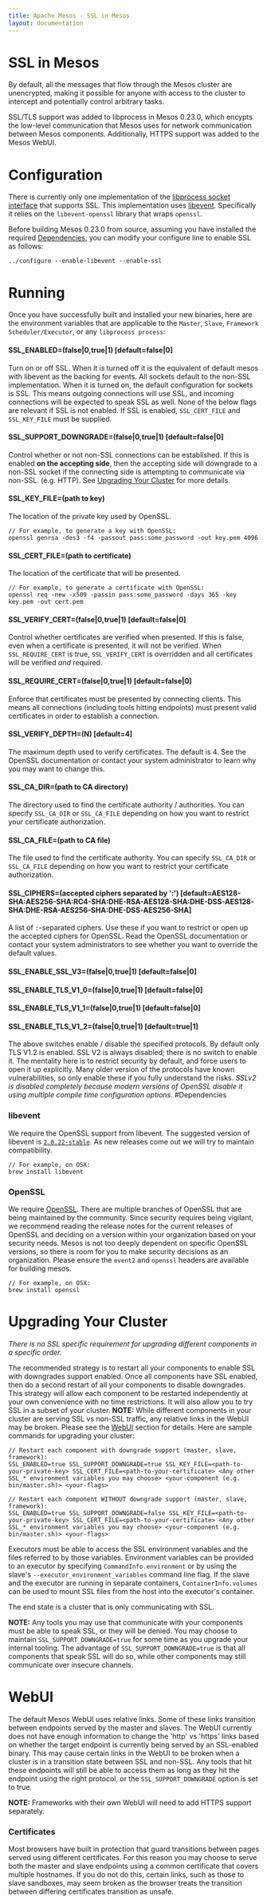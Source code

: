 ```yaml
---
title: Apache Mesos - SSL in Mesos
layout: documentation
---
```


# SSL in Mesos

By default, all the messages that flow through the Mesos cluster are unencrypted, making it possible for anyone with access to the cluster to intercept and potentially control arbitrary tasks.

SSL/TLS support was added to libprocess in Mesos 0.23.0, which encypts the low-level communication that Mesos uses for network communication between Mesos components.  Additionally, HTTPS support was added to the Mesos WebUI.

# Configuration
There is currently only one implementation of the [libprocess socket interface](https://github.com/apache/mesos/blob/master/3rdparty/libprocess/include/process/socket.hpp) that supports SSL. This implementation uses [libevent](https://github.com/libevent/libevent). Specifically it relies on the `libevent-openssl` library that wraps `openssl`.

Before building Mesos 0.23.0 from source, assuming you have installed the required [Dependencies](#Dependencies), you can modify your configure line to enable SSL as follows:

~~~
../configure --enable-libevent --enable-ssl
~~~

# Running
Once you have successfully built and installed your new binaries, here are the environment variables that are applicable to the `Master`, `Slave`, `Framework Scheduler/Executor`, or any `libprocess process`:

#### SSL_ENABLED=(false|0,true|1) [default=false|0]
Turn on or off SSL. When it is turned off it is the equivalent of default mesos with libevent as the backing for events. All sockets default to the non-SSL implementation. When it is turned on, the default configuration for sockets is SSL. This means outgoing connections will use SSL, and incoming connections will be expected to speak SSL as well. None of the below flags are relevant if SSL is not enabled.  If SSL is enabled, `SSL_CERT_FILE` and `SSL_KEY_FILE` must be supplied.

#### SSL_SUPPORT_DOWNGRADE=(false|0,true|1) [default=false|0]
Control whether or not non-SSL connections can be established. If this is enabled __on the accepting side__, then the accepting side will downgrade to a non-SSL socket if the connecting side is attempting to communicate via non-SSL. (e.g. HTTP). See [Upgrading Your Cluster](#Upgrading) for more details.

#### SSL_KEY_FILE=(path to key)
The location of the private key used by OpenSSL.

~~~
// For example, to generate a key with OpenSSL:
openssl genrsa -des3 -f4 -passout pass:some_password -out key.pem 4096
~~~

#### SSL_CERT_FILE=(path to certificate)
The location of the certificate that will be presented.

~~~
// For example, to generate a certificate with OpenSSL:
openssl req -new -x509 -passin pass:some_password -days 365 -key key.pem -out cert.pem
~~~

#### SSL_VERIFY_CERT=(false|0,true|1) [default=false|0]
Control whether certificates are verified when presented. If this is false, even when a certificate is presented, it will not be verified. When `SSL_REQUIRE_CERT` is true, `SSL_VERIFY_CERT` is overridden and all certificates will be verified _and_ required.

#### SSL_REQUIRE_CERT=(false|0,true|1) [default=false|0]
Enforce that certificates must be presented by connecting clients. This means all connections (including tools hitting endpoints) must present valid certificates in order to establish a connection.

#### SSL_VERIFY_DEPTH=(N) [default=4]
The maximum depth used to verify certificates. The default is 4. See the OpenSSL documentation or contact your system administrator to learn why you may want to change this.

#### SSL_CA_DIR=(path to CA directory)
The directory used to find the certificate authority / authorities. You can specify `SSL_CA_DIR` or `SSL_CA_FILE` depending on how you want to restrict your certificate authorization.

#### SSL_CA_FILE=(path to CA file)
The file used to find the certificate authority. You can specify `SSL_CA_DIR` or `SSL_CA_FILE` depending on how you want to restrict your certificate authorization.

#### SSL_CIPHERS=(accepted ciphers separated by ':') [default=AES128-SHA:AES256-SHA:RC4-SHA:DHE-RSA-AES128-SHA:DHE-DSS-AES128-SHA:DHE-RSA-AES256-SHA:DHE-DSS-AES256-SHA]
A list of `:`-separated ciphers. Use these if you want to restrict or open up the accepted ciphers for OpenSSL. Read the OpenSSL documentation or contact your system administrators to see whether you want to override the default values.

#### SSL_ENABLE_SSL_V3=(false|0,true|1) [default=false|0]
#### SSL_ENABLE_TLS_V1_0=(false|0,true|1) [default=false|0]
#### SSL_ENABLE_TLS_V1_1=(false|0,true|1) [default=false|0]
#### SSL_ENABLE_TLS_V1_2=(false|0,true|1) [default=true|1]
The above switches enable / disable the specified protocols. By default only TLS V1.2 is enabled. SSL V2 is always disabled; there is no switch to enable it. The mentality here is to restrict security by default, and force users to open it up explicitly. Many older version of the protocols have known vulnerabilities, so only enable these if you fully understand the risks.
_SSLv2 is disabled completely because modern versions of OpenSSL disable it using multiple compile time configuration options._
#<a name="Dependencies"></a>Dependencies

### libevent
We require the OpenSSL support from libevent. The suggested version of libevent is [`2.0.22-stable`](https://github.com/libevent/libevent/releases/tag/release-2.0.22-stable). As new releases come out we will try to maintain compatibility.

~~~
// For example, on OSX:
brew install libevent
~~~

### OpenSSL
We require [OpenSSL](https://github.com/openssl/openssl). There are multiple branches of OpenSSL that are being maintained by the community. Since security requires being vigilant, we recommend reading the release notes for the current releases of OpenSSL and deciding on a version within your organization based on your security needs. Mesos is not too deeply dependent on specific OpenSSL versions, so there is room for you to make security decisions as an organization.
Please ensure the `event2` and `openssl` headers are available for building mesos.

~~~
// For example, on OSX:
brew install openssl
~~~

# <a name="Upgrading"></a>Upgrading Your Cluster
_There is no SSL specific requirement for upgrading different components in a specific order._

The recommended strategy is to restart all your components to enable SSL with downgrades support enabled. Once all components have SSL enabled, then do a second restart of all your components to disable downgrades. This strategy will allow each component to be restarted independently at your own convenience with no time restrictions. It will also allow you to try SSL in a subset of your cluster. __NOTE:__ While different components in your cluster are serving SSL vs non-SSL traffic, any relative links in the WebUI may be broken. Please see the [WebUI](#WebUI) section for details. Here are sample commands for upgrading your cluster:

~~~
// Restart each component with downgrade support (master, slave, framework):
SSL_ENABLED=true SSL_SUPPORT_DOWNGRADE=true SSL_KEY_FILE=<path-to-your-private-key> SSL_CERT_FILE=<path-to-your-certificate> <Any other SSL_* environment variables you may choose> <your-component (e.g. bin/master.sh)> <your-flags>

// Restart each component WITHOUT downgrade support (master, slave, framework):
SSL_ENABLED=true SSL_SUPPORT_DOWNGRADE=false SSL_KEY_FILE=<path-to-your-private-key> SSL_CERT_FILE=<path-to-your-certificate> <Any other SSL_* environment variables you may choose> <your-component (e.g. bin/master.sh)> <your-flags>
~~~
Executors must be able to access the SSL environment variables and the files referred to by those variables. Environment variables can be provided to an executor by specifying `CommandInfo.environment` or by using the slave's `--executor_environment_variables` command line flag. If the slave and the executor are running in separate containers, `ContainerInfo.volumes` can be used to mount SSL files from the host into the executor's container.

The end state is a cluster that is only communicating with SSL.

__NOTE:__ Any tools you may use that communicate with your components must be able to speak SSL, or they will be denied. You may choose to maintain `SSL_SUPPORT_DOWNGRADE=true` for some time as you upgrade your internal tooling. The advantage of `SSL_SUPPORT_DOWNGRADE=true` is that all components that speak SSL will do so, while other components may still communicate over insecure channels.

# <a name="WebUI"></a>WebUI
The default Mesos WebUI uses relative links. Some of these links transition between endpoints served by the master and slaves. The WebUI currently does not have enough information to change the 'http' vs 'https' links based on whether the target endpoint is currently being served by an SSL-enabled binary. This may cause certain links in the WebUI to be broken when a cluster is in a transition state between SSL and non-SSL. Any tools that hit these endpoints will still be able to access them as long as they hit the endpoint using the right protocol, or the `SSL_SUPPORT_DOWNGRADE` option is set to true.

__NOTE:__ Frameworks with their own WebUI will need to add HTTPS support separately.

### Certificates
Most browsers have built in protection that guard transitions between pages served using different certificates. For this reason you may choose to serve both the master and slave endpoints using a common certificate that covers multiple hostnames. If you do not do this, certain links, such as those to slave sandboxes, may seem broken as the browser treats the transition between differing certificates transition as unsafe.
